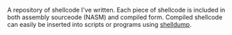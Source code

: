 A repository of shellcode I've written. Each piece of shellcode is included in both assembly sourceode (NASM) and compiled form. Compiled shellcode can easily be inserted into scripts or programs using [shelldump](https://github.com/4E0LITS/shelldump).